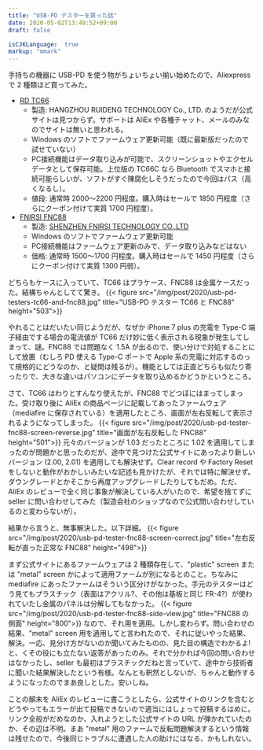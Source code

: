 ```yaml
---
title: "USB-PD テスターを買った話"
date: 2020-05-02T13:49:52+09:00
draft: false

isCJKLanguage:  true
markup: "mmark"
---
```


手持ちの機器に USB-PD を使う物がちょいちょい揃い始めたので、Aliexpress で 2 種類ほど買ってみた。

- [RD TC66](https://www.aliexpress.com/item/32968303350.html)
  - 製造: HANGZHOU RUIDENG TECHNOLOGY Co., LTD. のようだが公式サイトは見つからず。サポートは AliEx や各種チャット、メールのみなのでサイトは無いと思われる。
  - Windows のソフトでファームウェア更新可能（既に最新版だったので試せていない）
  - PC接続機能はデータ取り込みが可能で、スクリーンショットやエクセルデータとして保存可能。上位版の TC66C なら Bluetooth でスマホと接続可能らしいが、ソフトがすぐ陳腐化しそうだったので今回はパス（高くなるし）。
  - 値段: 通常時 2000〜2200 円程度。購入時はセールで 1850 円程度（さらにクーポン付けて実質 1700 円程度）。
- [FNIRSI FNC88](https://www.aliexpress.com/item/4000194892939.html)
  - 製造: [SHENZHEN FNIRSI TECHNOLOGY CO.,LTD](http://www.fnirsi.cn/)
  - Windows のソフトでファームウェア更新可能
  - PC接続機能はファームウェア更新のみで、データ取り込みなどはない
  - 価格: 通常時 1500〜1700 円程度。購入時はセールで 1450 円程度（さらにクーポン付けて実質 1300 円弱）。

どちらもケースに入っていて、TC66 はプラケース、FNC88 は金属ケースだった。結構ちゃんとしてて驚き。
{{< figure src="/img/post/2020/usb-pd-testers-tc66-and-fnc88.jpg" title="USB-PD テスター TC66 と FNC88" height="503">}}

やれることはだいたい同じようだが、なぜか iPhone 7 plus の充電を Type-C 端子経由でする場合の電流値が TC66 だけ妙に低く表示される現象が発生してしまって、謎。FNC88 では問題なく 1.5A が出るので、使い分けで対処することにして放置（むしろ PD 使える Type-C ポートで Apple 系の充電に対応するのって規格的にどうなのか、と疑問は残るが）。機能としては正直どちらも似たり寄ったりで、大きな違いはパソコンにデータを取り込めるかどうかというところ。

さて、TC66 はわりとすんなり使えたが、FNC88 でどつぼにはまってしまった。受け取り後に AliEx の商品ページに記載してあったファームウェア（mediafire に保存されている）を適用したところ、画面が左右反転して表示されるようになってしまった。
{{< figure src="/img/post/2020/usb-pd-tester-fnc88-screen-reverse.jpg" title="画面が左右反転した FNC88" height="501">}}
元々のバージョンが 1.03 だったところに 1.02 を適用してしまったのが問題かと思ったのだが、途中で見つけた公式サイトにあったより新しいバージョン (2.00, 2.01) を適用しても解決せず。Clear record や Factory Reset をしないと動作がおかしいみたいな記述も見かけたが、それでは特に解決せず。ダウングレードとかそこから再度アップグレードしたりしてもだめ。ただ、AliEx のレビューで全く同じ事象が解決している人がいたので、希望を捨てずに seller に問い合わせしてみた（製造会社のショップなので公式問い合わせしているのと変わらないが）。

結果から言うと、無事解決した。以下詳細。
{{< figure src="/img/post/2020/usb-pd-tester-fnc88-screen-correct.jpg" title="左右反転が直った正常な FNC88" height="498">}}

まず公式サイトにあるファームウェアは 2 種類存在して、"plastic" screen または "metal" screen かによって適用ファームが別になるとのこと。ちなみに mediafire にあったファームはそういう区分けがなかった。手元のテスターはどう見てもプラスチック（表面はアクリル?、その他は基板と同じ FR-4?）が使われていたし金属のパネルは分解してもなかった。
{{< figure src="/img/post/2020/usb-pd-tester-fnc88-side-view.jpg" title="FNC88 の側面" height="800">}}
なので、それ用を適用。しかし変わらず。問い合わせの結果、"metal" screen 用を適用してと言われたので、それに従いやった結果、解決。一応、見分け方がないのか聞いてみたものの、見た目の構造でわかるよ! と、くその役にも立たない返答があったのみ。それで分かれば今回の問い合わせはなかったし、seller も最初はプラスチックだねと言っていて、途中から技術者に聞いた結果解決したという有様。なんとも釈然としないが、ちゃんと動作するようになったのでまあ良しとした。安いしね。

ことの顛末を AliEx のレビューに書こうとしたら、公式サイトのリンクを含むとどうやってもエラーが出て投稿できないので適当にはしょって投稿するはめに。リンク全般がだめなのか、入れようとした公式サイトの URL が弾かれていたのか、その辺は不明。まあ "metal" 用のファームで反転問題解決するという情報は残せたので、今後同じトラブルに遭遇した人の助けにはなる、かもしれない。

